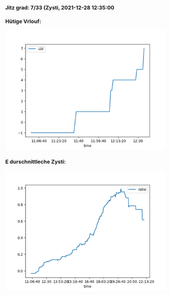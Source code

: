 ### Jitz grad: 7/33 (Zysti, 2021-12-28 12:35:00

### Hütige Vrlouf:
![Graph](Today.png)

### E durschnittleche Zysti:
![Graph](Zysti.png)